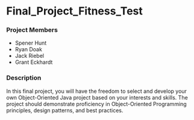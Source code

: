 # Final_Project_Fitness_Test

### Project Members

- Spener Hunt
- Ryan Doak
- Jack Riebel
- Grant Eckhardt

### Description
In this final project, you will have the freedom to select and develop your own Object-Oriented Java project based on your interests and skills. The project should demonstrate proficiency in Object-Oriented Programming principles, design patterns, and best practices.
